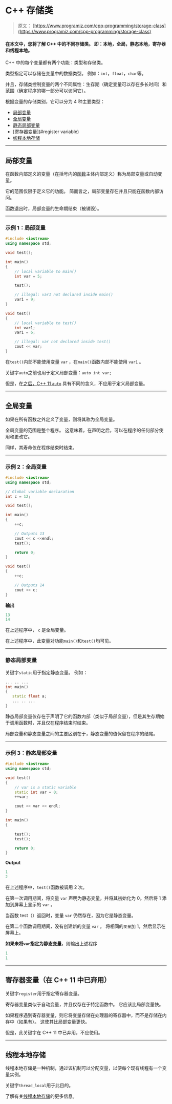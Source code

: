 # C++ 存储类

> 原文： [https://www.programiz.com/cpp-programming/storage-class](https://www.programiz.com/cpp-programming/storage-class)

#### 在本文中，您将了解 C++ 中的不同存储类。 即：本地，全局，静态本地，寄存器和线程本地。

C++ 中的每个变量都有两个功能：类型和存储类。

类型指定可以存储在变量中的数据类型。 例如：`int`，`float`，`char`等。

并且，存储类控制变量的两个不同属性：生存期（确定变量可以存在多长时间）和范围（确定程序的哪一部分可以访问它）。

根据变量的存储类别，它可以分为 4 种主要类型：

*   [局部变量](#local_variable)
*   [全局变量](#global_variable)
*   [静态局部变量](#static_variable)
*   [寄存器变量](#register variable)
*   [线程本地存储](#thread_local_storage)

* * *

## 局部变量

在函数内部定义的变量（在括号内的[函数](/cpp-programming/function "C++ functions")主体内部定义）称为局部变量或自动变量。

它的范围仅限于定义它的功能。 简而言之，局部变量存在并且只能在函数内部访问。

函数退出时，局部变量的生命期结束（被销毁）。

* * *

### 示例 1：局部变量

```cpp
#include <iostream>
using namespace std;

void test();

int main() 
{
    // local variable to main()
    int var = 5;

    test();

    // illegal: var1 not declared inside main()
    var1 = 9;
}

void test()
{
    // local variable to test()
    int var1;
    var1 = 6;

    // illegal: var not declared inside test()
    cout << var;
}
```

在`test()`内部不能使用变量 `var` ，在`main()`函数内部不能使用 `var1` 。

关键字`auto`之前也用于定义局部变量：`auto int var;`

但是，在[之后，C++ 11 `auto`](http://en.cppreference.com/w/cpp/language/auto) 具有不同的含义，不应用于定义局部变量。

* * *

## 全局变量

如果在所有函数之外定义了变量，则将其称为全局变量。

全局变量的范围是整个程序。 这意味着，在声明之后，可以在程序的任何部分使用和更改它。

同样，其寿命仅在程序结束时结束。

* * *

### 示例 2：全局变量

```cpp
#include <iostream>
using namespace std;

// Global variable declaration
int c = 12;

void test();

int main()
{
    ++c;

    // Outputs 13
    cout << c <<endl;
    test();

    return 0;
}

void test()
{
    ++c;

    // Outputs 14
    cout << c;
}
```

**输出**

```cpp
13
14
```

在上述程序中， `c` 是全局变量。

在上述程序中，此变量对功能`main()`和`test()`均可见。

* * *

### 静态局部变量

关键字`static`用于指定静态变量。 例如：

```cpp
... .. ...
int main()
{
   static float a;
   ... .. ...
}

```

静态局部变量仅存在于声明了它的函数内部（类似于局部变量），但是其生存期始于调用函数时，并且仅在程序结束时结束。

局部变量和静态变量之间的主要区别在于，静态变量的值保留在程序的结尾。

* * *

### 示例 3：静态局部变量

```cpp
#include <iostream>
using namespace std;

void test()
{
    // var is a static variable
    static int var = 0;
    ++var;

    cout << var << endl;
}

int main()
{

    test();
    test();

    return 0;
}
```

**Output**

```cpp
1
2
```

在上述程序中，`test()`函数被调用 2 次。

在第一次调用期间，将变量 `var` 声明为静态变量，并将其初始化为 0。然后将 1 添加到屏幕上显示的 `var` 。

当函数 test（）返回时，变量 `var` 仍然存在，因为它是静态变量。

在第二个函数调用期间，没有创建新的变量 `var` 。 将相同的`变量`加 1，然后显示在屏幕上。

**如果未将`var`指定为静态变量**，则输出上述程序

```cpp
1
1
```

* * *

## 寄存器变量（在 C++ 11 中已弃用）

关键字`register`用于指定寄存器变量。

寄存器变量类似于自动变量，并且仅存在于特定函数中。 它应该比局部变量快。

如果程序遇到寄存器变量，则它将变量存储在处理器的寄存器中，而不是存储在内存中（如果有）。 这使其比局部变量更快。

但是，此关键字在 C++ 11 中已弃用，不应使用。

* * *

## 线程本地存储

线程本地存储是一种机制，通过该机制可以分配变量，以便每个现有线程有一个变量实例。

关键字`thread_local`用于此目的。

了解有关[线程本地存储](http://www.codeproject.com/Articles/8113/Thread-Local-Storage-The-C-Way "Thread local storage")的更多信息。